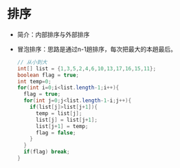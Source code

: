 # 排序
* 简介：内部排序与外部排序

* 冒泡排序：思路是通过n-1趟排序，每次把最大的本趟最后。

  ```java
  // 从小到大
  int[] list = {1,3,5,2,4,6,10,13,17,16,15,11};
  boolean flag = true;
  int temp=0;
  for(int i=0;i<list.length-1;i++){
    flag = true;
    for(int j=0;j<list.length-1-i;j++){
      if(list[j]>list[j+1]){
        temp = list[j];
        list[j] = list[j+1];
        list[j+1] = temp;
        flag = false;
      }
    }
    if(flag) break;
  }
  ```

  